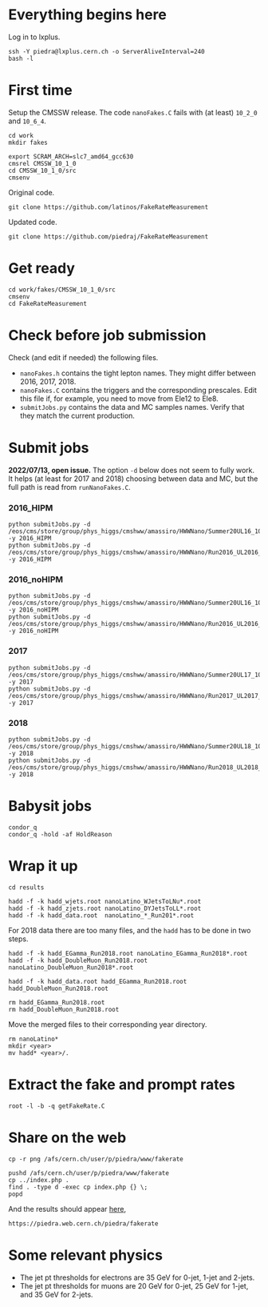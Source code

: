 # Everything begins here

Log in to lxplus.

    ssh -Y piedra@lxplus.cern.ch -o ServerAliveInterval=240
    bash -l

# First time

Setup the CMSSW release. The code `nanoFakes.C` fails with (at least) `10_2_0` and `10_6_4`.

    cd work
    mkdir fakes

    export SCRAM_ARCH=slc7_amd64_gcc630
    cmsrel CMSSW_10_1_0
    cd CMSSW_10_1_0/src
    cmsenv

Original code.

    git clone https://github.com/latinos/FakeRateMeasurement

Updated code.

    git clone https://github.com/piedraj/FakeRateMeasurement

# Get ready

    cd work/fakes/CMSSW_10_1_0/src
    cmsenv
    cd FakeRateMeasurement

# Check before job submission

Check (and edit if needed) the following files.

   * `nanoFakes.h` contains the tight lepton names. They might differ between 2016, 2017, 2018.
   * `nanoFakes.C` contains the triggers and the corresponding prescales. Edit this file if, for example, you need to move from Ele12 to Ele8.
   * `submitJobs.py` contains the data and MC samples names. Verify that they match the current production.

# Submit jobs

**2022/07/13, open issue.** The option `-d` below does not seem to fully work. It helps (at least for 2017 and 2018) choosing between data and MC, but the full path is read from `runNanoFakes.C`.

### 2016_HIPM

    python submitJobs.py -d /eos/cms/store/group/phys_higgs/cmshww/amassiro/HWWNano/Summer20UL16_106x_nAODv9_HIPM_Full2016v9/MCl1loose2016v9__fakeSelKinMC/ -y 2016_HIPM
    python submitJobs.py -d /eos/cms/store/group/phys_higgs/cmshww/amassiro/HWWNano/Run2016_UL2016_nAODv9_HIPM_Full2016v9/DATAl1loose2016v9__fakeSel/ -y 2016_HIPM

### 2016_noHIPM

    python submitJobs.py -d /eos/cms/store/group/phys_higgs/cmshww/amassiro/HWWNano/Summer20UL16_106x_nAODv9_noHIPM_Full2016v9/MCl1loose2016v9__fakeSelKinMC/ -y 2016_noHIPM
    python submitJobs.py -d /eos/cms/store/group/phys_higgs/cmshww/amassiro/HWWNano/Run2016_UL2016_nAODv9_noHIPM_Full2016v9/DATAl1loose2016v9__fakeSel/ -y 2016_noHIPM

### 2017

    python submitJobs.py -d /eos/cms/store/group/phys_higgs/cmshww/amassiro/HWWNano/Summer20UL17_106x_nAODv9_Full2017v9/MCl1loose2017v9__fakeSelKinMC/ -y 2017
    python submitJobs.py -d /eos/cms/store/group/phys_higgs/cmshww/amassiro/HWWNano/Run2017_UL2017_nAODv9_Full2017v9/DATAl1loose2017v9__fakeSel/ -y 2017

### 2018

    python submitJobs.py -d /eos/cms/store/group/phys_higgs/cmshww/amassiro/HWWNano/Summer20UL18_106x_nAODv9_Full2018v9/MCl1loose2018v9__fakeSelKinMC/ -y 2018
    python submitJobs.py -d /eos/cms/store/group/phys_higgs/cmshww/amassiro/HWWNano/Run2018_UL2018_nAODv9_Full2018v9/DATAl1loose2018v9__fakeSel -y 2018

# Babysit jobs

    condor_q
    condor_q -hold -af HoldReason

# Wrap it up

    cd results

    hadd -f -k hadd_wjets.root nanoLatino_WJetsToLNu*.root
    hadd -f -k hadd_zjets.root nanoLatino_DYJetsToLL*.root
    hadd -f -k hadd_data.root  nanoLatino_*_Run201*.root

For 2018 data there are too many files, and the `hadd` has to be done in two steps.

    hadd -f -k hadd_EGamma_Run2018.root nanoLatino_EGamma_Run2018*.root
    hadd -f -k hadd_DoubleMuon_Run2018.root nanoLatino_DoubleMuon_Run2018*.root

    hadd -f -k hadd_data.root hadd_EGamma_Run2018.root hadd_DoubleMuon_Run2018.root

    rm hadd_EGamma_Run2018.root
    rm hadd_DoubleMuon_Run2018.root

Move the merged files to their corresponding year directory.

    rm nanoLatino*
    mkdir <year>
    mv hadd* <year>/.

# Extract the fake and prompt rates

    root -l -b -q getFakeRate.C

# Share on the web

    cp -r png /afs/cern.ch/user/p/piedra/www/fakerate

    pushd /afs/cern.ch/user/p/piedra/www/fakerate
    cp ../index.php .
    find . -type d -exec cp index.php {} \;
    popd

And the results should appear [here](https://piedra.web.cern.ch/piedra/fakerate),

    https://piedra.web.cern.ch/piedra/fakerate

# Some relevant physics

   * The jet pt thresholds for electrons are 35 GeV for 0-jet, 1-jet and 2-jets.
   * The jet pt thresholds for muons are 20 GeV for 0-jet, 25 GeV for 1-jet, and 35 GeV for 2-jets.

